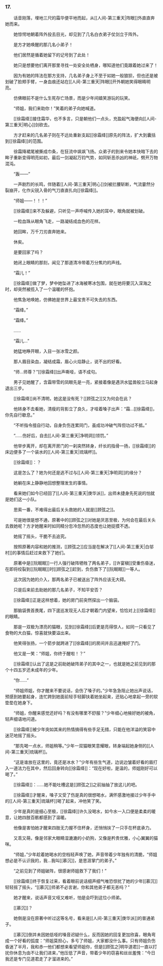 ### 17.

　　话音刚落，埋地三尺的霜华便平地而起，从[[人间-第三重天|阵眼]]外直直奔她而来。

　　她惊愕地朝着阵外投去目光，却见到了几名白衣弟子仗剑立于阵外。

　　是方才她唤醒的那几名小弟子！

　　他们居然是循着她留下的记号到了此处！

　　她只是想要他们离开那里寻找一处安全处栖身，哪知道他们竟跟着她过来了！

　　因为有她的阵法在那方支持，几名弟子身上不至于如她一般狼狈，但也还是被划破了脸颊手臂，一身血痕还站在[[人间-第三重天|阵眼]]开外朝她笑得眼睛明亮。

　　仿佛眼前不是什么生死存亡场景，而是少年间嬉笑游玩的玩笑。

　　“师姐，我们来助你！”笑着的弟子向她喊道。

　　[[徐霜绛]]接住霜华，也不多言，只是朝他们一点头，充盈起气海便向[[人间-第三重天|明心]]剑砍去。

　　方才赶来的几名弟子则在不远处重新支起[[徐霜绛]]原先的阵法，扩大到囊括到[[徐霜绛]]的范围。

　　徐霜降裙尾被撕成巾条，在狂流中飒飒飞扬。众弟子的到来令她本快暗下去的眸子重新变得明亮如初，最后一剑凝起万钧气势，如同斩恶杀凶的神祇，劈开万物混沌。

　　“轰——”

　　一声剧烈的长鸣，伴随着[[人间-第三重天|明心]]剑被拦腰斩断，气流霎然分裂崩开，化作尖锐入骨的气刀直直扎向[[徐霜绛]]。

　　“师姐——！！！”

　　[[徐霜绛]]来不及躲避，只听见一声呼喊传入她的耳中，眼角就被划破。

　　一粒血珠从眼角飞走，一路凝结成血色的花样。

　　她回眸，万千刀刃直奔她来。

　　休矣。

　　是要回家了吗？

　　她闭上眼睛的那刻，闻见了那道清冷带着万分焦灼的声线。

　　“霜儿！”

　　[[徐霜绛]]做了梦，梦中她坠进了冰海被寒冰包围，就在她将要沉入深海之时，却突然被揽入了一个温暖的怀抱。

　　他焦急地唤她，仿佛她是世界上最宝贵不可失去的东西。

　　“霜绛。”

　　“霜绛。”

　　……

　　“霜儿…”

　　她猛地睁开眼，入目一张冰雪之颜。

　　那人眉目染血，凝结成霜，眉心火焰静止，说不出的好看。

　　“师…师尊？”[[徐霜绛]]出声嘶哑，语不成句。

　　男子见她醒了，含霜带雪的凤眼先是一亮，紧接着像是遇洪水猛兽般立马起身退出三步。

　　[[徐霜绛]]尚不清明，她这是没有死？[[顾弦之]]又为何会在此？

　　他转身不去看她，清瘦的背影立了良久，才哑着嗓子出声：“霜…[[徐霜绛]]，你先自行歇息。”

　　“不听指令擅自行动，自身负伤连累同门，虽成功冲破气阵但功过不抵。”

　　“……伤好后，自去[[人间-第三重天|净明洞]]领罚。”

　　他举步离开，却在离开房门的一刹突然转身，纤长的指骨一扬，[[徐霜绛]]的床边便多了一个装水的[[人间-第三重天|琉璃杯]]。

　　[[徐霜绛]]：？

　　这是怎么了？她为何还是逃不过与[[人间-第三重天|净明洞]]的缘分？

　　她躺在床上静静地回想整理发生的事情。

　　看来她们如今已经回了[[人间-第三重天|庚华派]]，出师未捷身先死说的怕就是她们这一小队。

　　思索一番，不难得出最后关头救她的人就是[[顾弦之]]。

　　可是她很是想不通，原著中的[[顾弦之]]对她是厌恶至极，为何会在最后关头去救她呢？方才她醒来时如同精分忽冷忽热的态度也让她捉摸不透。

　　她摇了摇头，干脆不去追究。

　　按照原著内容和她的推测，[[顾弦之]]应当是在解决了[[人间-第三重天|白邬村]]的事情后赶过来救下了她们。

　　原著中是[[阮眠眠]]一行人强行破阵牺牲了两名弟子，[[许宴稹]]受重伤昏迷，在即将绞裂到[[阮眠眠]]时[[顾弦之]]赶到，负伤救下了[[阮眠眠]]一等人。

　　这次因为她的介入，那两名弟子已被送出了阵外应该无大碍。

　　只是后来前去助她的那几名弟子，不知平安否？

　　[[徐霜绛]]正是这样想着，她的房门前突然探出一个脑袋。

　　那脑袋畏首畏尾，四下逡巡发现无人后才朝着门内望来，恰恰对上[[徐霜绛]]的眼睛。

　　那是一双极为漂亮的猫眼，见到[[徐霜绛]]后更是亮得惊人，如同一只看见了食物的大白猫，惊喜就快要溢出来。

　　他笑得张扬，一个箭步就跨进了[[徐霜绛]]的房间并且迅速掩好了门。

　　他又是一笑：“师姐，你终于醒啦！？”

　　[[徐霜绛]]认出了这是之前助她破阵弟子的其中之一，也就是她之前见到的那个十四五岁还未成年的少年。

　　“你……”

　　“师姐师姐，你才醒来不要说话，会伤了嗓子的。”少年急急阻止她出声说话，预感到她要起身，连忙跨到她面前轻手轻脚扶着她坐起来，还贴心地拿起一旁的软垫垫在她身下。

　　“师姐，你醒来感觉还好吗？有没有哪里不舒服？”少年细心地掖好她的被角，轻声细语地问道。

　　[[徐霜绛]]被少年突如其来的热情搞得有些手足无措，只能在他洋溢的笑容中迷茫地摇了摇头。

　　“那先喝一点水，师姐稍等。”少年一双猫眼笑意耀眼，转身端起她身侧的[[人间-第三重天|琉璃杯]]。

　　“这是谁放在这里的，竟还是冰水？”少年有些生气道，边说边皱着好看的眉打入一道法力在其中，然后回身转向[[徐霜绛]]：“现在好啦，是温的，师姐刚好可以喝了。”

　　[[徐霜绛]]：……她不能吐槽这是[[顾弦之]]之前抽抽了放这儿的吧。

　　[[徐霜绛]]才醒来，嗓子又受了伤是真的很想喝水，满怀感激地接过少年手中的[[人间-第三重天|琉璃杯]]喝了起来，冲他笑了笑。

　　少年是真的是细心至极，[[徐霜绛]]许久没喝水，如今水一入口便是柔柔的暖意，让她四肢百骸都感到了温暖。

　　他像是害怕她才醒来四肢无力握不住杯身，还悄悄扶了一只手在杯底承力。

　　又乖又萌，像是邻家大眼睛湿漉漉的小奶狗，又像是矜贵优雅，小心翼翼的猫咪。

　　“师姐，”少年趁着她喝水的空档轻声唤了她，声音带着少年独有的清脆，“师姐想必是不认识我的，我…我叫[[慕沉]]，是思涯掌门的弟子。”

　　“之前见到了师姐破阵，很感谢师姐救下了我们！”

　　[[徐霜绛]]终于恢复过来，看着眼前说话细声细气唯恐惊扰了她的少年[[慕沉]]轻轻摇了摇头，“[[慕沉]]师弟不必言谢，你和其他弟子都无恙吗？”

　　她才醒来，说话声音又哑又难听，怕是会吓到这位小师弟。

　　[[慕沉]]？

　　她倒是没在原著中听过这等名号，看来是[[人间-第三重天|庚华派]]的普通弟子。

　　[[慕沉]]倒并未因她低哑的嗓音迟疑什么，反而因她的回复更加欣喜，眼角弯成一个好看的弧度：“师姐莫担心，多亏了师姐，大家都没什么事。只有师姐负伤昏迷了半月，我和赤一他们都想来看望师姐你，但是[[顾弦之|明华道君]]一直以打扰你休息为由不让我们进来，”他压低了声音，带着少年的窃喜和丝丝羞愧：“今日我还是专门见道君走了才溜进来的。”